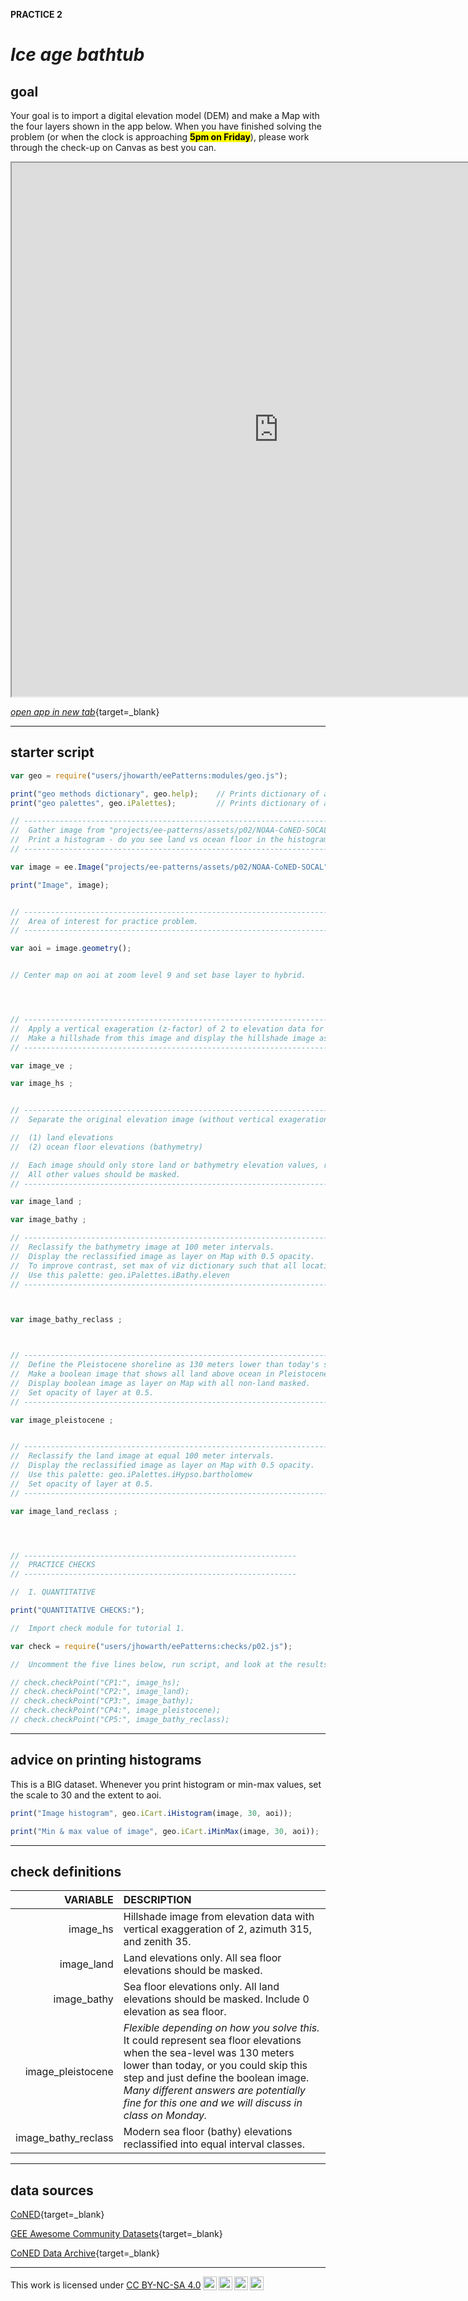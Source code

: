 __PRACTICE 2__

# _**Ice age bathtub**_  

## __goal__  

Your goal is to import a digital elevation model (DEM) and make a Map with the four layers shown in the app below. When you have finished solving the problem (or when the clock is approaching <mark>__5pm on Friday__</mark>), please work through the check-up on Canvas as best you can. 

<iframe
  src="https://ee-patterns.projects.earthengine.app/view/practice-02"
  style="width:854px; height:854px"
></iframe> 

[_open app in new tab_](https://ee-patterns.projects.earthengine.app/view/practice-02){target=_blank}

---   

## __starter script__  

```js
var geo = require("users/jhowarth/eePatterns:modules/geo.js");

print("geo methods dictionary", geo.help);    // Prints dictionary of all tools in module.
print("geo palettes", geo.iPalettes);         // Prints dictionary of all palettes in module.  

// -------------------------------------------------------------------------------
//  Gather image from "projects/ee-patterns/assets/p02/NOAA-CoNED-SOCAL".
//  Print a histogram - do you see land vs ocean floor in the histogram?
// -------------------------------------------------------------------------------

var image = ee.Image("projects/ee-patterns/assets/p02/NOAA-CoNED-SOCAL");

print("Image", image);


// -------------------------------------------------------------------------------
//  Area of interest for practice problem.
// -------------------------------------------------------------------------------

var aoi = image.geometry();


// Center map on aoi at zoom level 9 and set base layer to hybrid.




// -------------------------------------------------------------------------------
//  Apply a vertical exageration (z-factor) of 2 to elevation data for hillshade. 
//  Make a hillshade from this image and display the hillshade image as layer on Map.
// -------------------------------------------------------------------------------

var image_ve ;

var image_hs ;


// -------------------------------------------------------------------------------
//  Separate the original elevation image (without vertical exageration) into two different images:

//  (1) land elevations
//  (2) ocean floor elevations (bathymetry)

//  Each image should only store land or bathymetry elevation values, respectively.
//  All other values should be masked.
// -------------------------------------------------------------------------------

var image_land ;

var image_bathy ;

// -------------------------------------------------------------------------------
//  Reclassify the bathymetry image at 100 meter intervals. 
//  Display the reclassified image as layer on Map with 0.5 opacity.
//  To improve contrast, set max of viz dictionary such that all locations less than -2000 m (or class 20) are the darkest blue in palette.
//  Use this palette: geo.iPalettes.iBathy.eleven
// -------------------------------------------------------------------------------



var image_bathy_reclass ;



// -------------------------------------------------------------------------------
//  Define the Pleistocene shoreline as 130 meters lower than today's shoreline.
//  Make a boolean image that shows all land above ocean in Pleistocene.
//  Display boolean image as layer on Map with all non-land masked.
//  Set opacity of layer at 0.5.
// -------------------------------------------------------------------------------

var image_pleistocene ;


// -------------------------------------------------------------------------------
//  Reclassify the land image at equal 100 meter intervals. 
//  Display the reclassified image as layer on Map with 0.5 opacity.
//  Use this palette: geo.iPalettes.iHypso.bartholomew
//  Set opacity of layer at 0.5.
// -------------------------------------------------------------------------------

var image_land_reclass ;




// -------------------------------------------------------------
//  PRACTICE CHECKS
// -------------------------------------------------------------

//  I. QUANTITATIVE 

print("QUANTITATIVE CHECKS:");

//  Import check module for tutorial 1.

var check = require("users/jhowarth/eePatterns:checks/p02.js");

//  Uncomment the five lines below, run script, and look at the results in Console. 

// check.checkPoint("CP1:", image_hs);
// check.checkPoint("CP2:", image_land);
// check.checkPoint("CP3:", image_bathy);
// check.checkPoint("CP4:", image_pleistocene);
// check.checkPoint("CP5:", image_bathy_reclass);


```

---

## __advice on printing histograms__  

This is a BIG dataset. Whenever you print histogram or min-max values, set the scale to 30 and the extent to aoi.  

```js
print("Image histogram", geo.iCart.iHistogram(image, 30, aoi));
```

```js
print("Min & max value of image", geo.iCart.iMinMax(image, 30, aoi));
```

---  

## __check definitions__  

| VARIABLE            | DESCRIPTION                                                                                         |
| --:                 | :--                                                                                                 |
| image_hs            | Hillshade image from elevation data with vertical exaggeration of 2, azimuth 315, and zenith 35.    |   
| image_land          | Land elevations only. All sea floor elevations should be masked.                                         |
| image_bathy         | Sea floor elevations only. All land elevations should be masked. Include 0 elevation as sea floor. | 
| image_pleistocene   | _Flexible depending on how you solve this._ It could represent sea floor elevations when the sea-level was 130 meters lower than today, or you could skip this step and just define the boolean image. _Many different answers are potentially fine for this one and we will discuss in class on Monday._   |
| image_bathy_reclass | Modern sea floor (bathy) elevations reclassified into equal interval classes. |                                 |


---  

## __data sources__  

[CoNED](https://www.usgs.gov/special-topics/coastal-national-elevation-database-applications-project){target=_blank}  

[GEE Awesome Community Datasets](https://gee-community-catalog.org/projects/tbdem/){target=_blank}  

[CoNED Data Archive](https://topotools.cr.usgs.gov/topobathy_viewer/dwndata.htm){target=_blank}  

---

<p xmlns:cc="http://creativecommons.org/ns#" >This work is licensed under <a href="https://creativecommons.org/licenses/by-nc-sa/4.0/?ref=chooser-v1" target="_blank" rel="license noopener noreferrer" style="display:inline-block;">CC BY-NC-SA 4.0<img style="height:22px!important;margin-left:3px;vertical-align:text-bottom;" src="https://mirrors.creativecommons.org/presskit/icons/cc.svg?ref=chooser-v1" alt=""><img style="height:22px!important;margin-left:3px;vertical-align:text-bottom;" src="https://mirrors.creativecommons.org/presskit/icons/by.svg?ref=chooser-v1" alt=""><img style="height:22px!important;margin-left:3px;vertical-align:text-bottom;" src="https://mirrors.creativecommons.org/presskit/icons/nc.svg?ref=chooser-v1" alt=""><img style="height:22px!important;margin-left:3px;vertical-align:text-bottom;" src="https://mirrors.creativecommons.org/presskit/icons/sa.svg?ref=chooser-v1" alt=""></a></p>
